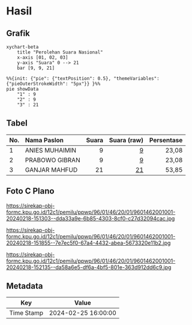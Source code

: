 # Hasil

## Grafik

```mermaid
xychart-beta
    title "Perolehan Suara Nasional"
    x-axis [01, 02, 03]
    y-axis "Suara" 0 --> 21
    bar [9, 9, 21]
```

```mermaid
%%{init: {"pie": {"textPosition": 0.5}, "themeVariables": {"pieOuterStrokeWidth": "5px"}} }%%
pie showData
    "1" : 9
    "2" : 9
    "3" : 21
```

## Tabel

| No. | Nama Paslon    | Suara | Suara (raw) | Persentase |
|:--- |:-------------- | -----:| -----------:| ----------:|
| 1   | ANIES MUHAIMIN | 9     | [9][p-1]    | 23,08      |
| 2   | PRABOWO GIBRAN | 9     | [9][p-2]    | 23,08      |
| 3   | GANJAR MAHFUD  | 21    | [21][p-3]   | 53,85      |


[p-1]: https://github.com/gigit-pemilu/pemilu-2024/blob/main/pilpres/hitung-suara/sub/96-papua-barat-daya/sub/01-sorong/sub/46-sunook/sub/2001-dasri/sub/001-tps/sub/paslon-1.txt
[p-2]: https://github.com/gigit-pemilu/pemilu-2024/blob/main/pilpres/hitung-suara/sub/96-papua-barat-daya/sub/01-sorong/sub/46-sunook/sub/2001-dasri/sub/001-tps/sub/paslon-2.txt
[p-3]: https://github.com/gigit-pemilu/pemilu-2024/blob/main/pilpres/hitung-suara/sub/96-papua-barat-daya/sub/01-sorong/sub/46-sunook/sub/2001-dasri/sub/001-tps/sub/paslon-3.txt

## Foto C Plano

https://sirekap-obj-formc.kpu.go.id/12c1/pemilu/ppwp/96/01/46/20/01/9601462001001-20240218-151303--dda33a9e-6b85-4303-8cf0-c27d32094cac.jpg

https://sirekap-obj-formc.kpu.go.id/12c1/pemilu/ppwp/96/01/46/20/01/9601462001001-20240218-151855--7e7ec5f0-67a4-4432-abea-5673320e11b2.jpg

https://sirekap-obj-formc.kpu.go.id/12c1/pemilu/ppwp/96/01/46/20/01/9601462001001-20240218-152135--da58a6e5-df6a-4bf5-801e-363d912dd6c9.jpg


## Metadata

| Key        | Value               |
| ---------- | ------------------- |
| Time Stamp | 2024-02-25 16:00:00 |



